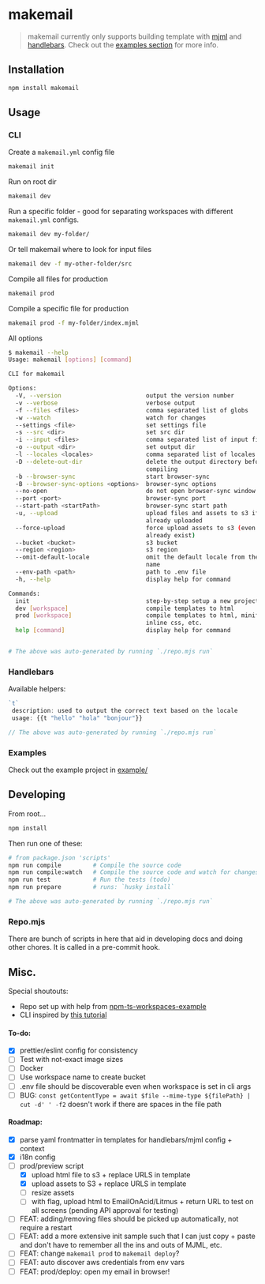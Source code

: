 # makemail

> makemail currently only supports building template with [mjml](https://github.com/mjmlio/mjml) and [handlebars](https://github.com/handlebars-lang/handlebars.js). Check out the [examples section](#examples) for more info.

## Installation

```bash
npm install makemail
```

## Usage

### CLI

Create a `makemail.yml` config file

```bash
makemail init
```

Run on root dir

```bash
makemail dev
```

Run a specific folder - good for separating workspaces with different `makemail.yml` configs.

```bash
makemail dev my-folder/
```

Or tell makemail where to look for input files

```bash
makemail dev -f my-other-folder/src
```

Compile all files for production

```bash
makemail prod
```

Compile a specific file for production

```bash
makemail prod -f my-folder/index.mjml
```

All options

```bash
$ makemail --help
Usage: makemail [options] [command]

CLI for makemail

Options:
  -V, --version                        output the version number
  -v --verbose                         verbose output
  -f --files <files>                   comma separated list of globs
  -w --watch                           watch for changes
  --settings <file>                    set settings file
  -s --src <dir>                       set src dir
  -i --input <files>                   comma separated list of input file globs
  -o --output <dir>                    set output dir
  -l --locales <locales>               comma separated list of locales
  -D --delete-out-dir                  delete the output directory before
                                       compiling
  -b --browser-sync                    start browser-sync
  -B --browser-sync-options <options>  browser-sync options
  --no-open                            do not open browser-sync window on start
  --port <port>                        browser-sync port
  --start-path <startPath>             browser-sync start path
  -u, --upload                         upload files and assets to s3 if not
                                       already uploaded
  --force-upload                       force upload assets to s3 (even if they
                                       already exist)
  --bucket <bucket>                    s3 bucket
  --region <region>                    s3 region
  --omit-default-locale                omit the default locale from the file
                                       name
  --env-path <path>                    path to .env file
  -h, --help                           display help for command

Commands:
  init                                 step-by-step setup a new project
  dev [workspace]                      compile templates to html
  prod [workspace]                     compile templates to html, minify,
                                       inline css, etc.
  help [command]                       display help for command


# The above was auto-generated by running `./repo.mjs run`
```

### Handlebars

Available helpers:

<!-- start:repo.mjs:helpers -->

```typescript
`t`
 description: used to output the correct text based on the locale
 usage: {{t "hello" "hola" "bonjour"}}

// The above was auto-generated by running `./repo.mjs run`
```

<!-- end:repo.mjs:helpers -->

### Examples

Check out the example project in [example/](https://github.com/benhonda/makemail/tree/main/example)

## Developing

From root...

```bash
npm install
```

Then run one of these:

```bash
# from package.json 'scripts'
npm run compile         # Compile the source code
npm run compile:watch   # Compile the source code and watch for changes
npm run test            # Run the tests (todo)
npm run prepare         # runs: `husky install`

# The above was auto-generated by running `./repo.mjs run`
```

### Repo.mjs

There are bunch of scripts in here that aid in developing docs and doing other chores. It is called in a pre-commit hook.

## Misc.

Special shoutouts:

- Repo set up with help from [npm-ts-workspaces-example](https://github.com/Quramy/npm-ts-workspaces-example)
- CLI inspired by [this tutorial](https://dawchihliou.github.io/articles/writing-your-own-typescript-cli)

#### To-do:

- [x] prettier/eslint config for consistency
- [ ] Test with not-exact image sizes
- [ ] Docker
- [ ] Use workspace name to create bucket
- [ ] .env file should be discoverable even when workspace is set in cli args
- [ ] BUG: `const getContentType = await $file --mime-type ${filePath} | cut -d' ' -f2` doesn't work if there are spaces in the file path

#### Roadmap:

- [x] parse yaml frontmatter in templates for handlebars/mjml config + context
- [x] i18n config
- [ ] prod/preview script
  - [x] upload html file to s3 + replace URLS in template
  - [x] upload assets to S3 + replace URLS in template
  - [ ] resize assets
  - [ ] with flag, upload html to EmailOnAcid/Litmus + return URL to test on all screens (pending API approval for testing)
- [ ] FEAT: adding/removing files should be picked up automatically, not require a restart
- [ ] FEAT: add a more extensive init sample such that I can just copy + paste and don't have to remember all the ins and outs of MJML, etc.
- [ ] FEAT: change `makemail prod` to `makemail deploy`?
- [ ] FEAT: auto discover aws credentials from env vars
- [ ] FEAT: prod/deploy: open my email in browser!
